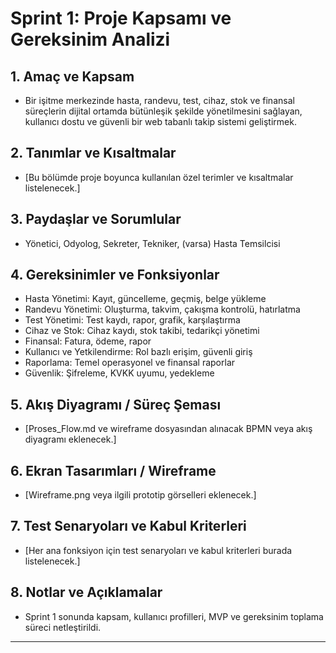# Sprint 1: Proje Kapsamı ve Gereksinim Analizi

## 1. Amaç ve Kapsam
- Bir işitme merkezinde hasta, randevu, test, cihaz, stok ve finansal süreçlerin dijital ortamda bütünleşik şekilde yönetilmesini sağlayan, kullanıcı dostu ve güvenli bir web tabanlı takip sistemi geliştirmek.

## 2. Tanımlar ve Kısaltmalar
- [Bu bölümde proje boyunca kullanılan özel terimler ve kısaltmalar listelenecek.]

## 3. Paydaşlar ve Sorumlular
- Yönetici, Odyolog, Sekreter, Tekniker, (varsa) Hasta Temsilcisi

## 4. Gereksinimler ve Fonksiyonlar
- Hasta Yönetimi: Kayıt, güncelleme, geçmiş, belge yükleme
- Randevu Yönetimi: Oluşturma, takvim, çakışma kontrolü, hatırlatma
- Test Yönetimi: Test kaydı, rapor, grafik, karşılaştırma
- Cihaz ve Stok: Cihaz kaydı, stok takibi, tedarikçi yönetimi
- Finansal: Fatura, ödeme, rapor
- Kullanıcı ve Yetkilendirme: Rol bazlı erişim, güvenli giriş
- Raporlama: Temel operasyonel ve finansal raporlar
- Güvenlik: Şifreleme, KVKK uyumu, yedekleme

## 5. Akış Diyagramı / Süreç Şeması
- [Proses_Flow.md ve wireframe dosyasından alınacak BPMN veya akış diyagramı eklenecek.]

## 6. Ekran Tasarımları / Wireframe
- [Wireframe.png veya ilgili prototip görselleri eklenecek.]

## 7. Test Senaryoları ve Kabul Kriterleri
- [Her ana fonksiyon için test senaryoları ve kabul kriterleri burada listelenecek.]

## 8. Notlar ve Açıklamalar
- Sprint 1 sonunda kapsam, kullanıcı profilleri, MVP ve gereksinim toplama süreci netleştirildi.

---
